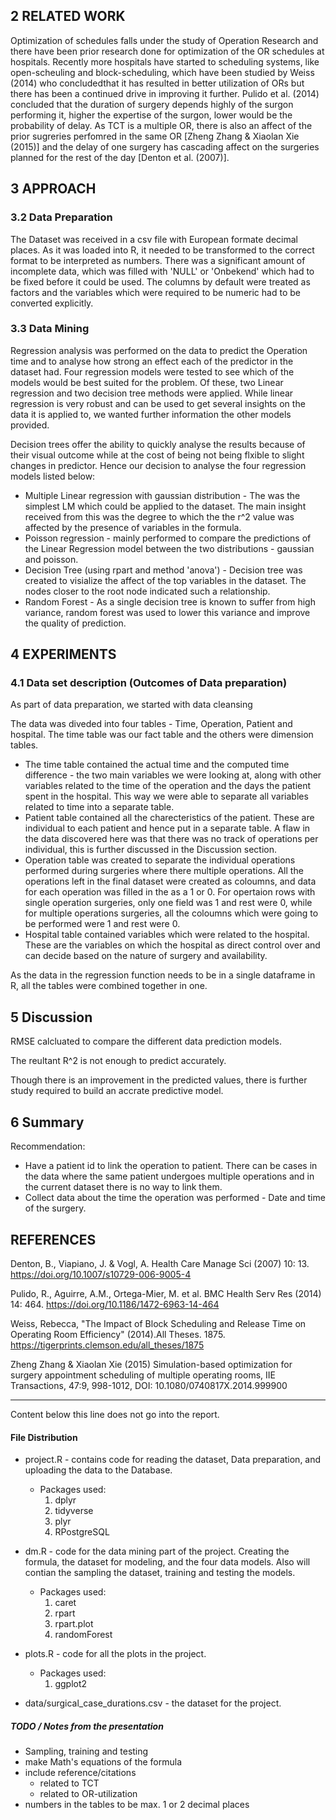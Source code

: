 
## 2 RELATED WORK

Optimization of schedules falls under the study of Operation Research and there have been prior research done for optimization of the OR schedules at hospitals. Recently more hospitals have started to scheduling systems, like open-scheuling and block-scheduling, which have been studied by Weiss (2014) who concludedthat it has resulted in better utilization of ORs but there has been a continued drive in improving it further. Pulido et al. (2014) concluded that the duration of surgery depends highly of the surgon performing it, higher the expertise of the surgon, lower would be the probability of delay. As TCT is a multiple OR, there is also an affect of the prior sugreries perfomred in the same OR [Zheng Zhang & Xiaolan Xie (2015)] and the delay of one surgery has cascading affect on the surgeries planned for the rest of the day [Denton et al. (2007)]. 

## 3 APPROACH


### 3.2 Data Preparation

The Dataset was received in a csv file with European formate decimal places. As it was loaded into R, it needed to be transformed to the correct format to be interpreted as numbers. There was a significant amount of incomplete data, which was filled with 'NULL' or 'Onbekend' which had to be fixed before it could be used. The columns by default were treated as factors and the variables which were required to be numeric had to be converted explicitly. 

### 3.3 Data Mining

Regression analysis was performed on the data to predict the Operation time and to analyse how strong an effect each of the predictor in the dataset had. Four regression models were tested to see which of the models would be best suited for the problem. Of these, two  Linear regression and two decision tree methods were applied. While linear regression is very robust and can be used to get several insights on the data it is applied to, we wanted further information the other models provided. 

Decision trees offer the ability to quickly analyse the results because of their visual outcome while at the cost of being not being flxible to slight changes in predictor. Hence our decision to analyse the four regression models listed below: 
- Multiple Linear regression with gaussian distribution - The was the simplest LM which could be applied to the dataset. The main insight received from this was the degree to which the the r^2 value was affected by the presence of variables in the formula. 
- Poisson regression - mainly performed to compare the predictions of the Linear Regression model between the two distributions - gaussian and poisson. 
- Decision Tree (using rpart and method 'anova') - Decision tree was created to visialize the affect of the top variables in the dataset. The nodes closer to the root node indicated such a relationship. 
- Random Forest - As a single decision tree is known to suffer from high variance, random forest was used to lower this variance and improve the quality of prediction.  



## 4 EXPERIMENTS

### 4.1 Data set description (Outcomes of Data preparation)

As part of data preparation, we started with data cleansing 

The data was diveded into four tables - Time, Operation, Patient and hospital. The time table was our fact table and the others were dimension tables. 
-  The time table contained the actual time and the computed time difference - the two main variables we were looking at, along with other variables related to the time of the operation and the days the patient spent in the hospital. This way we were able to separate all variables related to time into a separate table.   
- Patient table contained all the charecteristics of the patient. These are individual to each patient and hence put in a separate table. A flaw in the data discovered here was that there was no track of operations per individual, this is further discussed in the Discussion section. 
- Operation table was created to separate the individual operations performed during surgeries where there multiple operations. All the operations left in the final dataset were created as coloumns, and data for each operation was filled in the as a 1 or 0. For opertaion rows with single operation surgeries, only one field was 1 and rest were 0, while for multiple operations surgeries, all the coloumns which were going to be performed were 1 and rest were 0.  
- Hospital table contained variables which were related to the hospital. These are the variables on which the hospital as direct control over and can decide based on the nature of surgery and availability. 

As the data in the regression function needs to be in a single dataframe in R, all the tables were combined together in one. 



## 5 Discussion

RMSE calcluated to compare the different data prediction models. 

The reultant R^2 is not enough to predict accurately. 

Though there is an improvement in the predicted values, there is further study required to build an accrate predictive model.  



## 6 Summary 

Recommendation:
- Have a patient id to link the operation to patient. There can be cases in the data where the same patient undergoes multiple operations and in the current dataset there is no way to link them. 
- Collect data about the time the operation was performed - Date and time of the surgery. 

## REFERENCES 

Denton, B., Viapiano, J. & Vogl, A. Health Care Manage Sci (2007) 10: 13. https://doi.org/10.1007/s10729-006-9005-4 

Pulido, R., Aguirre, A.M., Ortega-Mier, M. et al. BMC Health Serv Res (2014) 14: 464. https://doi.org/10.1186/1472-6963-14-464 

Weiss, Rebecca, "The Impact of Block Scheduling and Release Time on Operating Room Efficiency" (2014).All Theses. 1875. https://tigerprints.clemson.edu/all_theses/1875

Zheng Zhang & Xiaolan Xie (2015) Simulation-based optimization for surgery appointment scheduling of multiple operating rooms, IIE Transactions, 47:9, 998-1012, DOI: 10.1080/0740817X.2014.999900 


---------------------
Content below this line does not go into the report.


#### File Distribution

- project.R - contains code for reading the dataset, Data preparation, and uploading the data to the Database.
  - Packages used:
     1. dplyr
     2. tidyverse
     3. plyr
     5. RPostgreSQL
    
    
- dm.R - code for the data mining part of the project. Creating the formula, the dataset for modeling, and the four data models. Also will contian the sampling the dataset, training and testing the models.
  - Packages used:
    1. caret
    2. rpart
    3. rpart.plot
    4. randomForest

- plots.R - code for all the plots in the project. 
  - Packages used:
    1. ggplot2
    
- data/surgical_case_durations.csv - the dataset for the project.

##### TODO / Notes from the presentation 

- Sampling, training and testing
- make Math's equations of the formula
- include reference/citations
  - related to TCT
  - related to OR-utilization
- numbers in the tables to be max. 1 or 2 decimal places
